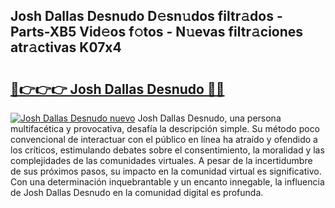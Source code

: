## Josh Dallas Desnudo D𝚎sn𝚞dos filtr𝚊dos - Parts-XB5 Vid𝚎os f𝚘tos - N𝚞evas filtr𝚊ciones atr𝚊ctivas K07x4

# <h2><a href="http://mb40w4s.tromn.icu/?c=Josh+Dallas+Desnudo">🔗👉👉👉 Josh Dallas Desnudo 🔗🔗</a></h2>

[![Josh Dallas Desnudo nuevo](https://i.imgur.com/pEAQMta.gif)](http://mb40w4s.tromn.icu/?c=Josh+Dallas+Desnudo)
Josh Dallas Desnudo, una persona multifacética y provocativa, desafía la descripción simple. Su método poco convencional de interactuar con el público en línea ha atraído y ofendido a los críticos, estimulando debates sobre el consentimiento, la moralidad y las complejidades de las comunidades virtuales. A pesar de la incertidumbre de sus próximos pasos, su impacto en la comunidad virtual es significativo. Con una determinación inquebrantable y un encanto innegable, la influencia de Josh Dallas Desnudo en la comunidad digital es profunda.
